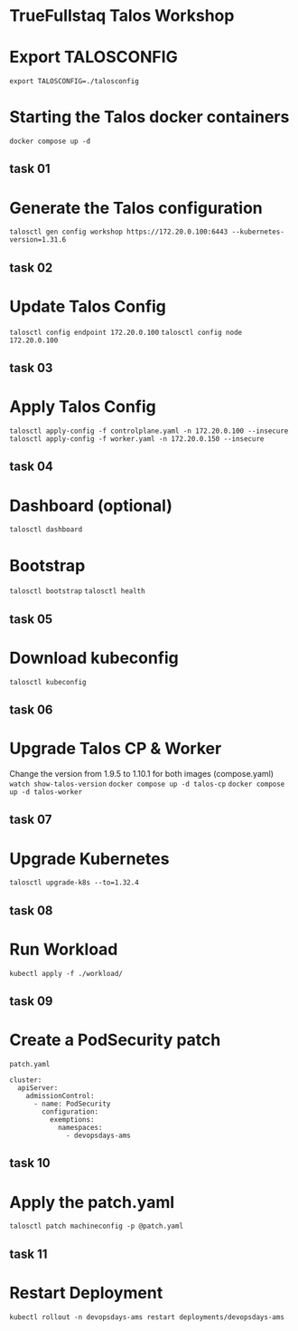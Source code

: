 # TrueFullstaq Talos Workshop

# Export TALOSCONFIG
`export TALOSCONFIG=./talosconfig`

# Starting the Talos docker containers
`docker compose up -d`
## task 01

# Generate the Talos configuration 
`talosctl gen config workshop https://172.20.0.100:6443 --kubernetes-version=1.31.6`
## task 02

# Update Talos Config
`talosctl config endpoint 172.20.0.100`
`talosctl config node 172.20.0.100`
## task 03

# Apply Talos Config
`talosctl apply-config -f controlplane.yaml -n 172.20.0.100 --insecure`
`talosctl apply-config -f worker.yaml -n 172.20.0.150 --insecure`
## task 04

# Dashboard (optional)
`talosctl dashboard`

# Bootstrap
`talosctl bootstrap`
`talosctl health`
## task 05

# Download kubeconfig
`talosctl kubeconfig`
## task 06

# Upgrade Talos CP & Worker
Change the version from 1.9.5 to 1.10.1 for both images (compose.yaml)
`watch show-talos-version`
`docker compose up -d talos-cp`
`docker compose up -d talos-worker`
## task 07

# Upgrade Kubernetes
`talosctl upgrade-k8s --to=1.32.4`
## task 08

# Run Workload
`kubectl apply -f ./workload/`
## task 09

# Create a PodSecurity patch
`patch.yaml`

```
cluster:
  apiServer:
    admissionControl:
      - name: PodSecurity
        configuration:
          exemptions:
            namespaces:
              - devopsdays-ams
```
## task 10

# Apply the patch.yaml
`talosctl patch machineconfig -p @patch.yaml`
## task 11

# Restart Deployment
`kubectl rollout -n devopsdays-ams restart deployments/devopsdays-ams`